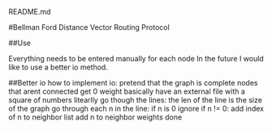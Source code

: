 README.md

#Bellman Ford Distance Vector Routing Protocol

##Use

Everything needs to be entered manually for each node
In the future I would like to use a better io method.

##Better io how to implement io:
    pretend that the graph is complete
        nodes that arent connected get 0 weight
        basically have an external file with a square of numbers
    litearlly go though the lines:
        the len of the line is the size of the graph
        go through each n in the line:
            if n is 0 ignore
            if n != 0:
                add index of n to neighbor list
                add n to neighbor weights
    done